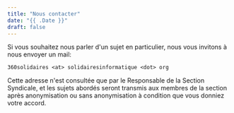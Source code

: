 ```yaml
---
title: "Nous contacter"
date: "{{ .Date }}"
draft: false
---
```


Si vous souhaitez nous parler d'un sujet en particulier, nous vous invitons à nous envoyer un mail:

`360solidaires <at> solidairesinformatique <dot> org`

Cette adresse n'est consultée que par le Responsable de la Section Syndicale, et les sujets abordés seront transmis aux membres de la section après anonymisation ou sans anonymisation à condition que vous donniez votre accord.
